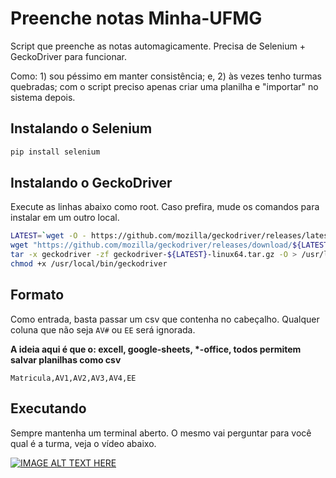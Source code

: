 # Preenche notas Minha-UFMG

Script que preenche as notas automagicamente. Precisa de Selenium + GeckoDriver para funcionar.

Como: 1) sou péssimo em manter consistência; e, 2) às vezes tenho turmas quebradas; com o script preciso apenas criar uma planilha e "importar" no sistema depois.

## Instalando o Selenium

```bash
pip install selenium
```

## Instalando o GeckoDriver

Execute as linhas abaixo como root. Caso prefira, mude os comandos para instalar em um outro local.

```bash
LATEST=`wget -O - https://github.com/mozilla/geckodriver/releases/latest 2>&1 | grep "Location:" | grep --only-match -e "v[0-9\.]\+"`
wget "https://github.com/mozilla/geckodriver/releases/download/${LATEST}/geckodriver-${LATEST}-linux64.tar.gz"
tar -x geckodriver -zf geckodriver-${LATEST}-linux64.tar.gz -O > /usr/local/bin/geckodriver
chmod +x /usr/local/bin/geckodriver
```

## Formato

Como entrada, basta passar um csv que contenha no cabeçalho. Qualquer coluna que não seja `AV#` ou `EE` será ignorada.

**A ideia aqui é que o: excell, google-sheets, \*-office, todos permitem salvar planilhas como csv**

```
Matricula,AV1,AV2,AV3,AV4,EE
```

## Executando

Sempre mantenha um terminal aberto. O mesmo vai perguntar para você qual é a turma, veja o vídeo abaixo.

[![IMAGE ALT TEXT HERE](https://img.youtube.com/vi/Z7yhH-4r8YI/0.jpg)](https://www.youtube.com/watch?v=Z7yhH-4r8YI)
